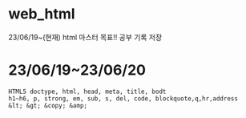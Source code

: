 # web_html
23/06/19~(현재) html 마스터 목표!! 공부 기록 저장

# 23/06/19~23/06/20
```
HTML5 doctype, html, head, meta, title, bodt
h1~h6, p, strong, em, sub, s, del, code, blockquote,q,hr,address
&lt; &gt; &copy; &amp;
```
